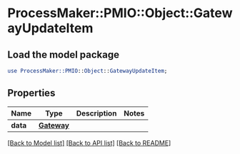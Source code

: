 # ProcessMaker::PMIO::Object::GatewayUpdateItem

## Load the model package
```perl
use ProcessMaker::PMIO::Object::GatewayUpdateItem;
```

## Properties
Name | Type | Description | Notes
------------ | ------------- | ------------- | -------------
**data** | [**Gateway**](Gateway.md) |  | 

[[Back to Model list]](../README.md#documentation-for-models) [[Back to API list]](../README.md#documentation-for-api-endpoints) [[Back to README]](../README.md)


